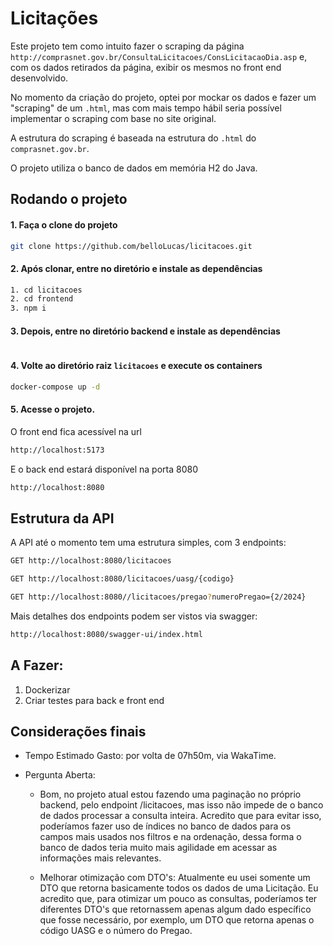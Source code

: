 # Licitações

Este projeto tem como intuito fazer o scraping da página `http://comprasnet.gov.br/ConsultaLicitacoes/ConsLicitacaoDia.asp` e, com os dados retirados da página, exibir os mesmos no front end desenvolvido.

No momento da criação do projeto, optei por mockar os dados e fazer um "scraping" de um `.html`, mas com mais tempo hábil seria possível implementar o scraping com base no site original.

A estrutura do scraping é baseada na estrutura do `.html` do `comprasnet.gov.br`.

O projeto utiliza o banco de dados em memória H2 do Java.

## Rodando o projeto

#### 1. Faça o clone do projeto

```bash
git clone https://github.com/belloLucas/licitacoes.git
```

#### 2. Após clonar, entre no diretório e instale as dependências

```bash
1. cd licitacoes
2. cd frontend
3. npm i
```

#### 3. Depois, entre no diretório backend e instale as dependências

```bash

```

#### 4. Volte ao diretório raiz `licitacoes` e execute os containers

```bash
docker-compose up -d
```

#### 5. Acesse o projeto.

O front end fica acessível na url

```bash
http://localhost:5173
```

E o back end estará disponível na porta 8080

```bash
http://localhost:8080
```

## Estrutura da API

A API até o momento tem uma estrutura simples, com 3 endpoints:

```bash
GET http://localhost:8080/licitacoes
```

```bash
GET http://localhost:8080/licitacoes/uasg/{codigo}
```

```bash
GET http://localhost:8080//licitacoes/pregao?numeroPregao={2/2024}
```

Mais detalhes dos endpoints podem ser vistos via swagger:

```bash
http://localhost:8080/swagger-ui/index.html
```

## A Fazer:

1. Dockerizar
2. Criar testes para back e front end

## Considerações finais

- Tempo Estimado Gasto: por volta de 07h50m, via WakaTime.
- Pergunta Aberta:

  - Bom, no projeto atual estou fazendo uma paginação no próprio backend, pelo endpoint /licitacoes, mas isso não impede de o banco de dados processar a consulta inteira. Acredito que para evitar isso, poderíamos fazer uso de índices no banco de dados para os campos mais usados nos filtros e na ordenação, dessa forma o banco de dados teria muito mais agilidade em acessar as informações mais relevantes.

  - Melhorar otimização com DTO's: Atualmente eu usei somente um DTO que retorna basicamente todos os dados de uma Licitação. Eu acredito que, para otimizar um pouco as consultas, poderíamos ter diferentes DTO's que retornassem apenas algum dado específico que fosse necessário, por exemplo, um DTO que retorna apenas o código UASG e o número do Pregao.

